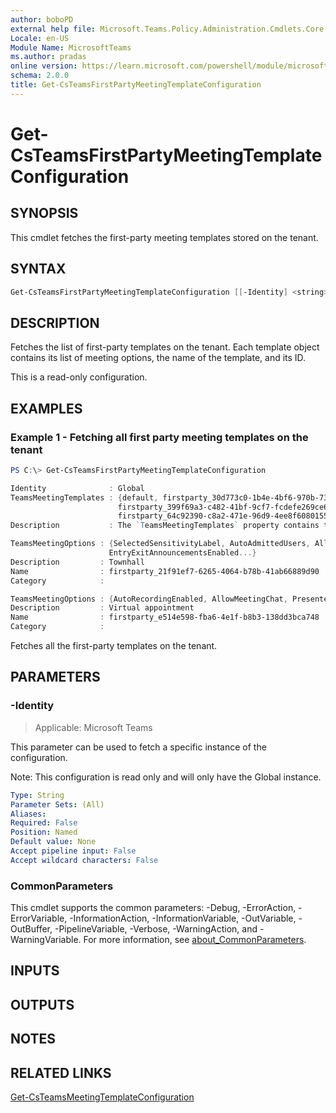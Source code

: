 ```yaml
---
author: boboPD
external help file: Microsoft.Teams.Policy.Administration.Cmdlets.Core.dll-Help.xml
Locale: en-US
Module Name: MicrosoftTeams
ms.author: pradas
online version: https://learn.microsoft.com/powershell/module/microsoftteams/Get-CsTeamsFirstPartyMeetingTemplateConfiguration
schema: 2.0.0
title: Get-CsTeamsFirstPartyMeetingTemplateConfiguration
---
```


# Get-CsTeamsFirstPartyMeetingTemplateConfiguration

## SYNOPSIS
This cmdlet fetches the first-party meeting templates stored on the tenant.

## SYNTAX

```powershell
Get-CsTeamsFirstPartyMeetingTemplateConfiguration [[-Identity] <string>] [<CommonParameters>]
```

## DESCRIPTION
Fetches the list of first-party templates on the tenant. Each template object contains its list of meeting options, the name of the template, and its ID.

This is a read-only configuration.

## EXAMPLES

### Example 1 - Fetching all first party meeting templates on the tenant

```powershell
PS C:\> Get-CsTeamsFirstPartyMeetingTemplateConfiguration

Identity              : Global
TeamsMeetingTemplates : {default, firstparty_30d773c0-1b4e-4bf6-970b-73f544c054bb,
                        firstparty_399f69a3-c482-41bf-9cf7-fcdefe269ce6,
                        firstparty_64c92390-c8a2-471e-96d9-4ee8f6080155...}
Description           : The `TeamsMeetingTemplates` property contains the meeting template details:

TeamsMeetingOptions : {SelectedSensitivityLabel, AutoAdmittedUsers, AllowPstnUsersToBypassLobby,
                      EntryExitAnnouncementsEnabled...}
Description         : Townhall
Name                : firstparty_21f91ef7-6265-4064-b78b-41ab66889d90
Category            :

TeamsMeetingOptions : {AutoRecordingEnabled, AllowMeetingChat, PresenterOption}
Description         : Virtual appointment
Name                : firstparty_e514e598-fba6-4e1f-b8b3-138dd3bca748
Category            :
```

Fetches all the first-party templates on the tenant.

## PARAMETERS

### -Identity

> Applicable: Microsoft Teams

This parameter can be used to fetch a specific instance of the configuration.

Note: This configuration is read only and will only have the Global instance.

```yaml
Type: String
Parameter Sets: (All)
Aliases:
Required: False
Position: Named
Default value: None
Accept pipeline input: False
Accept wildcard characters: False
```

### CommonParameters
This cmdlet supports the common parameters: -Debug, -ErrorAction, -ErrorVariable, -InformationAction, -InformationVariable, -OutVariable, -OutBuffer, -PipelineVariable, -Verbose, -WarningAction, and -WarningVariable. For more information, see [about_CommonParameters](https://go.microsoft.com/fwlink/?LinkID=113216).

## INPUTS

## OUTPUTS

## NOTES

## RELATED LINKS
[Get-CsTeamsMeetingTemplateConfiguration](https://learn.microsoft.com/powershell/module/microsoftteams/get-csteamsmeetingtemplateconfiguration)
